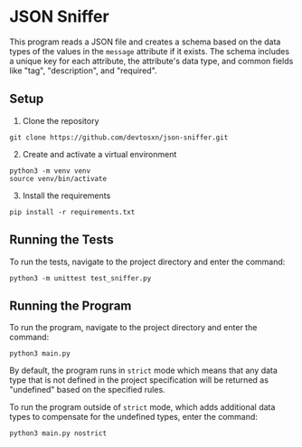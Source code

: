 # JSON Sniffer
This program reads a JSON file and creates a schema based on the data types of the values in the `message` attribute if it exists. The schema includes a unique key for each attribute, the attribute's data type, and common fields like "tag", "description", and "required".

## Setup
1. Clone the repository

```
git clone https://github.com/devtosxn/json-sniffer.git
```

2. Create and activate a virtual environment

```
python3 -m venv venv
source venv/bin/activate
```

3. Install the requirements

```
pip install -r requirements.txt
```

## Running the Tests
To run the tests, navigate to the project directory and enter the command:

```
python3 -m unittest test_sniffer.py
```

## Running the Program
To run the program, navigate to the project directory and enter the command:

```
python3 main.py
```
By default, the program runs in `strict` mode which means that any data type that is not defined in the project specification will be returned as "undefined" based on the specified rules.

To run the program outside of `strict` mode, which adds additional data types to compensate for the undefined types, enter the command:

```
python3 main.py nostrict
```

